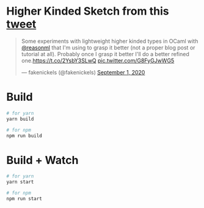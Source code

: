 # Higher Kinded Sketch from this [tweet](https://twitter.com/fakenickels/status/1300869318033408001?s=20)

<blockquote class="twitter-tweet"><p lang="en" dir="ltr">Some experiments with lightweight higher kinded types in OCaml with <a href="https://twitter.com/reasonml?ref_src=twsrc%5Etfw">@reasonml</a> that I&#39;m using to grasp it better (not a proper blog post or tutorial at all). Probably once I grasp it better I&#39;ll do a better refined one.<a href="https://t.co/2YsbY3SLwQ">https://t.co/2YsbY3SLwQ</a> <a href="https://t.co/G8FyGJwWG5">pic.twitter.com/G8FyGJwWG5</a></p>&mdash; fakenickels (@fakenickels) <a href="https://twitter.com/fakenickels/status/1300869318033408001?ref_src=twsrc%5Etfw">September 1, 2020</a></blockquote> <script async src="https://platform.twitter.com/widgets.js" charset="utf-8"></script>

# Build

```bash
# for yarn
yarn build

# for npm
npm run build
```

# Build + Watch

```bash
# for yarn
yarn start

# for npm
npm run start
```
